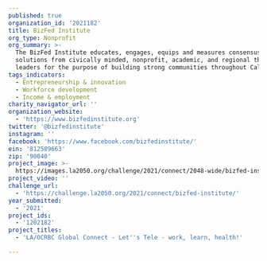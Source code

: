 ```yaml
---
published: true
organization_id: '2021182'
title: BizFed Institute
org_type: Nonprofit
org_summary: >-
  The BizFed Institute educates, engages, equips and measures consensus
  solutions from civically minded, nonprofit, academic, and regional thought
  leaders for the purpose of building strong communities throughout California.
tags_indicators:
  - Entrepreneurship & innovation
  - Workforce development
  - Income & employment
charity_navigator_url: ''
organization_website:
  - 'https://www.bizfedinstitute.org'
twitter: '@bizfedinstitute'
instagram: ''
facebook: 'https://www.facebook.com/bizfedinstitute/'
ein: '812589663'
zip: '90040'
project_image: >-
  https://images.la2050.org/challenge/2021/connect/2048-wide/bizfed-institute.jpg
project_video: ''
challenge_url:
  - 'https://challenge.la2050.org/2021/connect/bizfed-institute/'
year_submitted:
  - '2021'
project_ids:
  - '1202182'
project_titles:
  - 'LA/OCRBC Global Connect - Let''s Tele - work, learn, health!'

---
```

